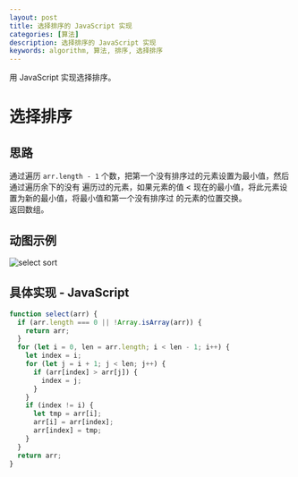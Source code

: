 ```yaml
---
layout: post
title: 选择排序的 JavaScript 实现
categories: [算法]
description: 选择排序的 JavaScript 实现
keywords: algorithm, 算法, 排序, 选择排序
---
```


用 JavaScript 实现选择排序。

# 选择排序

## 思路

通过遍历 `arr.length - 1` 个数，把第一个没有排序过的元素设置为最小值，然后通过遍历余下的没有
遍历过的元素，如果元素的值 < 现在的最小值，将此元素设置为新的最小值，将最小值和第一个没有排序过
的元素的位置交换。  
返回数组。

## 动图示例

![select sort](https://raw.githubusercontent.com/FrankWang117/images/master/选择排序.gif)

## 具体实现 - JavaScript

```javascript
function select(arr) {
  if (arr.length === 0 || !Array.isArray(arr)) {
    return arr;
  }
  for (let i = 0, len = arr.length; i < len - 1; i++) {
    let index = i;
    for (let j = i + 1; j < len; j++) {
      if (arr[index] > arr[j]) {
        index = j;
      }
    }
    if (index != i) {
      let tmp = arr[i];
      arr[i] = arr[index];
      arr[index] = tmp;
    }
  }
  return arr;
}
```
